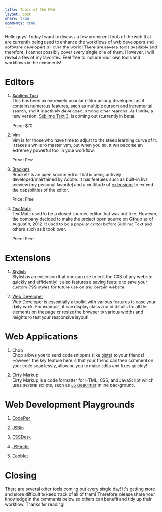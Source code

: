```yaml
---
title: Tools of the Web
layout: post
share: true
comments: true
---
```


Hello guys! Today I want to discuss a few prominent tools of the web that are currently being used to enhance the workflows of web developers and software developers all over the world! There are several tools available and therefore, I cannot possibly cover every single one of them. However, I will reveal a few of my favorites. Feel free to include your own tools and workflows in the comments!

# Editors

1. [Sublime Text](http://www.sublimetext.com/)  
	This has been an extremely popular editor among developers as it contains numerous features, such as multiple cursors and incremental search, and it is actively developed, among other reasons. As I write, a new version, [Sublime Text 3](http://www.sublimetext.com/3), is coming out (currently in beta).

	Price: $70

2. [Vim](http://www.vim.org/)  
	Vim is for those who have time to adjust to the steep learning curve of it. It takes a while to master Vim, but when you do, it will become an extremely powerful tool in your workflow.
	
	Price: Free

3. [Brackets](http://brackets.io/)  
	Brackets is an open source editor that is being actively developed/maintained by Adobe. It has features such as built-in live preview (my personal favorite) and a multitude of [extensions](https://github.com/adobe/brackets/wiki/Brackets-Extensions) to extend the capabilities of the editor.

	Price: Free

4. [TextMate](http://macromates.com/)  
	TextMate used to be a closed sourced editor that was not free. However, the company decided to make the project open source on Github as of August 9, 2012. It used to be a popular editor before Sublime Text and others such as it took over.

	Price: Free

# Extensions

1. [Stylish](https://chrome.google.com/webstore/detail/stylish/fjnbnpbmkenffdnngjfgmeleoegfcffe)  
	Stylish is an extension that one can use to edit the CSS of any website quickly and efficiently! It also features a saving feature to save your custom CSS styles for future use on any certain website.

2. [Web Developer](https://chrome.google.com/webstore/detail/web-developer/bfbameneiokkgbdmiekhjnmfkcnldhhm)  
	Web Developer is essentially a toolkit with various features to ease your daily work. For example, it can display class and id details for all the elements on the page or resize the browser to various widths and heights to test your responsive layout!

# Web Applications

1. [Chop](http://chopapp.com/)  
	Chop allows you to send code snippets (like [gists](https://gist.github.com/)) to your friends! However, the key feature here is that your friend can then comment on your code seamlessly, allowing you to make edits and fixes quickly!

2. [Dirty Markup](http://www.dirtymarkup.com/)  
	Dirty Markup is a code formatter for HTML, CSS, and JavaScript which uses several scripts, such as <a href="https://github.com/einars/js-beautify">JS Beautifier</a> in the background.

# Web Development Playgrounds

1. [CodePen](http://codepen.io/)

2. [JSBin](http://jsbin.com/)

3. [CSSDesk](http://cssdesk.com/)

4. [JSFiddle](http://jsfiddle.net/)

5. [Dabblet](http://dabblet.com/)

# Closing

There are several other tools coming out every single day! It's getting more and more difficult to keep track of all of them! Therefore, please share your knowledge in the comments below so others can benefit and tidy up their workflow. Thanks for reading!